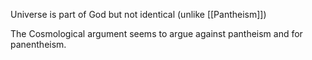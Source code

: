 

Universe is part of God but not identical (unlike [[Pantheism]])

The Cosmological argument seems to argue against pantheism and for panentheism. 